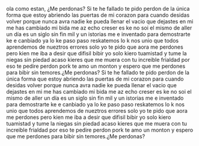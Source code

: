 ola como estan,
¿Me perdonas? Si te he fallado te pido perdon de la única forma que estoy abriendo las puertas de mi corazon para cuando desidas volver porque nunca avra nadie ke pueda llenar el vacio que dejastes en mi me has cambiado mi bida me az echo creser es ke 
no soi el mismo de aller un día es un siglo sin fin mil y un istorias me e inventado para demostrarte ke e canbiado ya lo ke paso paso reskatemos lo k nos unio que todos aprendemos de nueztros errores solo yo te pido que aora me perdones pero kien me iba a 
desir que difisil bibir yo solo kiero tuamistad y tume la niegas sin piedad acaso kieres que me muera con tu increible frialdad por eso te pedire perdon pork te amo un monton y espero que me perdones para bibir sin temores﻿.¿Me perdonas? Si te he fallado te 
pido perdon de la única forma que estoy abriendo las puertas de mi corazon para cuando desidas volver porque nunca avra nadie ke pueda llenar el vacio que dejastes en mi me has cambiado mi bida me az echo creser es ke no soi el mismo de aller un día es un 
siglo sin fin mil y un istorias me e inventado para demostrarte ke e canbiado ya lo ke paso paso reskatemos lo k nos unio que todos aprendemos de nueztros errores solo yo te pido que aora me perdones pero kien me iba a desir que difisil bibir yo solo kiero 
tuamistad y tume la niegas sin piedad acaso kieres que me muera con tu increible frialdad por eso te pedire perdon pork te amo un monton y espero que me perdones para bibir sin temores﻿.¿Me perdonas?
